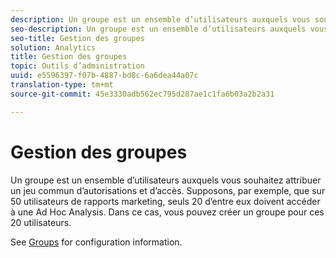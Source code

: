 ```yaml
---
description: Un groupe est un ensemble d’utilisateurs auxquels vous souhaitez attribuer un jeu commun d’autorisations et d’accès. Supposons, par exemple, que sur 50 utilisateurs de rapports marketing, seuls 20 d’entre eux doivent accéder à une Ad Hoc Analysis. Dans ce cas, vous pouvez créer un groupe pour ces 20 utilisateurs.
seo-description: Un groupe est un ensemble d’utilisateurs auxquels vous souhaitez attribuer un jeu commun d’autorisations et d’accès. Supposons, par exemple, que sur 50 utilisateurs de rapports marketing, seuls 20 d’entre eux doivent accéder à une Ad Hoc Analysis. Dans ce cas, vous pouvez créer un groupe pour ces 20 utilisateurs.
seo-title: Gestion des groupes
solution: Analytics
title: Gestion des groupes
topic: Outils d’administration
uuid: e5596397-f07b-4887-bd8c-6a6dea44a07c
translation-type: tm+mt
source-git-commit: 45e3330adb562ec795d287ae1c1fa6b03a2b2a31

---
```



# Gestion des groupes

Un groupe est un ensemble d’utilisateurs auxquels vous souhaitez attribuer un jeu commun d’autorisations et d’accès. Supposons, par exemple, que sur 50 utilisateurs de rapports marketing, seuls 20 d’entre eux doivent accéder à une Ad Hoc Analysis. Dans ce cas, vous pouvez créer un groupe pour ces 20 utilisateurs.

See [Groups](/help/admin/user-management2/c-user-groups/groups.md) for configuration information.
